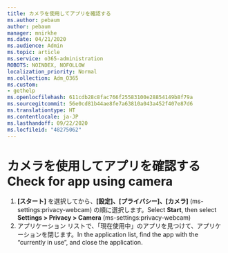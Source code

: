 ```yaml
---
title: カメラを使用してアプリを確認する
ms.author: pebaum
author: pebaum
manager: mnirkhe
ms.date: 04/21/2020
ms.audience: Admin
ms.topic: article
ms.service: o365-administration
ROBOTS: NOINDEX, NOFOLLOW
localization_priority: Normal
ms.collection: Adm_O365
ms.custom:
- gethelp
ms.openlocfilehash: 611cdb28c8fac766f25583100e28854149b8f79a
ms.sourcegitcommit: 56e0cd81b44ae8fe7a63810a043a452f407e87d6
ms.translationtype: HT
ms.contentlocale: ja-JP
ms.lasthandoff: 09/22/2020
ms.locfileid: "48275062"
---
```

# <a name="check-for-app-using-camera"></a><span data-ttu-id="03ed6-102">カメラを使用してアプリを確認する</span><span class="sxs-lookup"><span data-stu-id="03ed6-102">Check for app using camera</span></span>

1. <span data-ttu-id="03ed6-103">**[スタート]** を選択してから、**[設定]、[プライバシー]、[カメラ]** (ms-settings:privacy-webcam) の順に選択します。</span><span class="sxs-lookup"><span data-stu-id="03ed6-103">Select **Start**, then select **Settings > Privacy > Camera** (ms-settings:privacy-webcam)</span></span>
2. <span data-ttu-id="03ed6-104">アプリケーション リストで、「現在使用中」のアプリを見つけて、アプリケーションを閉じます。</span><span class="sxs-lookup"><span data-stu-id="03ed6-104">In the application list, find the app with the “currently in use”, and close the application.</span></span>
